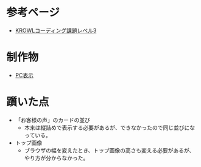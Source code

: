 # 参考ページ
- [KROWLコーディング課題レベル3](https://krowl.jp/academy/subject/coding/detail/3)

# 制作物
- [PC表示](https://drive.google.com/file/d/16jbxAbB5-NwX48qTGN3mmXphbsYVG65f/view?usp=sharing)

# 躓いた点
- 「お客様の声」のカードの並び
	- 本来は縦詰めで表示する必要があるが、できなかったので同じ並びになっている。
- トップ画像
	- ブラウザの幅を変えたとき、トップ画像の高さも変える必要があるが、やり方が分からなかった。